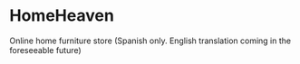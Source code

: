 # HomeHeaven
Online home furniture store (Spanish only. English translation coming in the foreseeable future)
